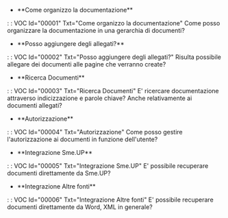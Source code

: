 - \*\*Come organizzo la documentazione\*\*

 :  : VOC Id="00001" Txt="Come organizzo la documentazione"
Come posso organizzare la documentazione in una gerarchia di documenti?

- \*\*Posso aggiungere degli allegati?\*\*

 :  : VOC Id="00002" Txt="Posso aggiungere degli allegati?"
Risulta possibile allegare dei documenti alle pagine che verranno create?

- \*\*Ricerca Documenti\*\*

 :  : VOC Id="00003" Txt="Ricerca Documenti"
E' ricercare documentazione attraverso indicizzazione e parole chiave?
Anche relativamente ai documenti allegati?

- \*\*Autorizzazione\*\*

 :  : VOC Id="00004" Txt="Autorizzazione"
Come posso gestire l'autorizzazione ai documenti in funzione dell'utente?

- \*\*Integrazione Sme.UP\*\*

 :  : VOC Id="00005" Txt="Integrazione Sme.UP"
E' possibile recuperare documenti direttamente da Sme.UP?

- \*\*Integrazione Altre fonti\*\*

 :  : VOC Id="00006" Txt="Integrazione Altre fonti"
E' possibile recuperare documenti direttamente da Word, XML in generale?



